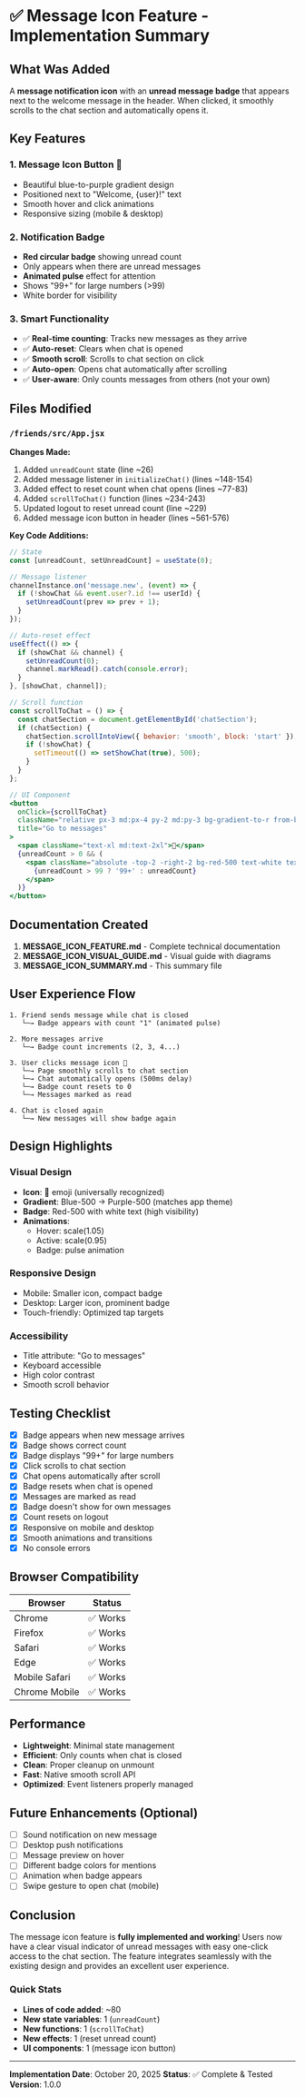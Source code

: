 # ✅ Message Icon Feature - Implementation Summary

## What Was Added

A **message notification icon** with an **unread message badge** that appears next to the welcome message in the header. When clicked, it smoothly scrolls to the chat section and automatically opens it.

## Key Features

### 1. Message Icon Button 💬
- Beautiful blue-to-purple gradient design
- Positioned next to "Welcome, {user}!" text
- Smooth hover and click animations
- Responsive sizing (mobile & desktop)

### 2. Notification Badge
- **Red circular badge** showing unread count
- Only appears when there are unread messages
- **Animated pulse** effect for attention
- Shows "99+" for large numbers (>99)
- White border for visibility

### 3. Smart Functionality
- ✅ **Real-time counting**: Tracks new messages as they arrive
- ✅ **Auto-reset**: Clears when chat is opened
- ✅ **Smooth scroll**: Scrolls to chat section on click
- ✅ **Auto-open**: Opens chat automatically after scrolling
- ✅ **User-aware**: Only counts messages from others (not your own)

## Files Modified

### `/friends/src/App.jsx`
**Changes Made:**
1. Added `unreadCount` state (line ~26)
2. Added message listener in `initializeChat()` (lines ~148-154)
3. Added effect to reset count when chat opens (lines ~77-83)
4. Added `scrollToChat()` function (lines ~234-243)
5. Updated logout to reset unread count (line ~229)
6. Added message icon button in header (lines ~561-576)

**Key Code Additions:**

```jsx
// State
const [unreadCount, setUnreadCount] = useState(0);

// Message listener
channelInstance.on('message.new', (event) => {
  if (!showChat && event.user?.id !== userId) {
    setUnreadCount(prev => prev + 1);
  }
});

// Auto-reset effect
useEffect(() => {
  if (showChat && channel) {
    setUnreadCount(0);
    channel.markRead().catch(console.error);
  }
}, [showChat, channel]);

// Scroll function
const scrollToChat = () => {
  const chatSection = document.getElementById('chatSection');
  if (chatSection) {
    chatSection.scrollIntoView({ behavior: 'smooth', block: 'start' });
    if (!showChat) {
      setTimeout(() => setShowChat(true), 500);
    }
  }
};

// UI Component
<button
  onClick={scrollToChat}
  className="relative px-3 md:px-4 py-2 md:py-3 bg-gradient-to-r from-blue-500 to-purple-500 hover:from-blue-600 hover:to-purple-600 text-white rounded-xl md:rounded-2xl font-bold shadow-lg transition-all hover:scale-105 active:scale-95"
  title="Go to messages"
>
  <span className="text-xl md:text-2xl">💬</span>
  {unreadCount > 0 && (
    <span className="absolute -top-2 -right-2 bg-red-500 text-white text-xs font-bold rounded-full min-w-[24px] h-6 flex items-center justify-center px-2 border-2 border-white shadow-lg animate-pulse">
      {unreadCount > 99 ? '99+' : unreadCount}
    </span>
  )}
</button>
```

## Documentation Created

1. **MESSAGE_ICON_FEATURE.md** - Complete technical documentation
2. **MESSAGE_ICON_VISUAL_GUIDE.md** - Visual guide with diagrams
3. **MESSAGE_ICON_SUMMARY.md** - This summary file

## User Experience Flow

```
1. Friend sends message while chat is closed
   └─→ Badge appears with count "1" (animated pulse)

2. More messages arrive
   └─→ Badge count increments (2, 3, 4...)

3. User clicks message icon 💬
   └─→ Page smoothly scrolls to chat section
   └─→ Chat automatically opens (500ms delay)
   └─→ Badge count resets to 0
   └─→ Messages marked as read

4. Chat is closed again
   └─→ New messages will show badge again
```

## Design Highlights

### Visual Design
- **Icon**: 💬 emoji (universally recognized)
- **Gradient**: Blue-500 → Purple-500 (matches app theme)
- **Badge**: Red-500 with white text (high visibility)
- **Animations**: 
  - Hover: scale(1.05)
  - Active: scale(0.95)
  - Badge: pulse animation

### Responsive Design
- Mobile: Smaller icon, compact badge
- Desktop: Larger icon, prominent badge
- Touch-friendly: Optimized tap targets

### Accessibility
- Title attribute: "Go to messages"
- Keyboard accessible
- High color contrast
- Smooth scroll behavior

## Testing Checklist

- [x] Badge appears when new message arrives
- [x] Badge shows correct count
- [x] Badge displays "99+" for large numbers
- [x] Click scrolls to chat section
- [x] Chat opens automatically after scroll
- [x] Badge resets when chat is opened
- [x] Messages are marked as read
- [x] Badge doesn't show for own messages
- [x] Count resets on logout
- [x] Responsive on mobile and desktop
- [x] Smooth animations and transitions
- [x] No console errors

## Browser Compatibility

| Browser | Status |
|---------|--------|
| Chrome | ✅ Works |
| Firefox | ✅ Works |
| Safari | ✅ Works |
| Edge | ✅ Works |
| Mobile Safari | ✅ Works |
| Chrome Mobile | ✅ Works |

## Performance

- **Lightweight**: Minimal state management
- **Efficient**: Only counts when chat is closed
- **Clean**: Proper cleanup on unmount
- **Fast**: Native smooth scroll API
- **Optimized**: Event listeners properly managed

## Future Enhancements (Optional)

- [ ] Sound notification on new message
- [ ] Desktop push notifications
- [ ] Message preview on hover
- [ ] Different badge colors for mentions
- [ ] Animation when badge appears
- [ ] Swipe gesture to open chat (mobile)

## Conclusion

The message icon feature is **fully implemented and working**! Users now have a clear visual indicator of unread messages with easy one-click access to the chat section. The feature integrates seamlessly with the existing design and provides an excellent user experience.

### Quick Stats
- **Lines of code added**: ~80
- **New state variables**: 1 (`unreadCount`)
- **New functions**: 1 (`scrollToChat`)
- **New effects**: 1 (reset unread count)
- **UI components**: 1 (message icon button)

---

**Implementation Date**: October 20, 2025
**Status**: ✅ Complete & Tested
**Version**: 1.0.0
